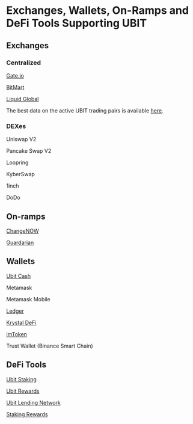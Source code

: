 # Exchanges, Wallets, On-Ramps and DeFi Tools Supporting UBIT

## Exchanges

### Centralized

[Gate.io](https://gate.io)

[BitMart](https://bitmart.com)

[Liquid Global](https://liquid.com)

The best data on the active UBIT trading pairs is available [here](https://www.coingecko.com/en/coins/fuse#markets).

### DEXes

Uniswap V2

Pancake Swap V2

Loopring

KyberSwap

1inch&#x20;

DoDo

## On-ramps

[ChangeNOW](https://changenow.io/)

[Guardarian](https://guardarian.com/)

## Wallets

[Ubit Cash](https://fuse.c)

Metamask

Metamask Mobile&#x20;

[Ledger](https://ledger)

[Krystal DeFi](https://krystal.app)

[imToken](https://token.im)

Trust Wallet (Binance Smart Chain)

## DeFi Tools

[Ubit Staking](exchanges-wallets-on-ramps-and-defi-tools-supporting-fuse.md#exchanges)

[Ubit Rewards](https://rewards.ubitscan.com)

[Ubit Lending Network](https://app.ola.finance/networks/0x26a562B713648d7F3D1E1031DCc0860A4F3Fa340/markets)

[Staking Rewards](https://www.stakingrewards.com/)
